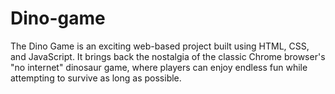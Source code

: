 # Dino-game
The Dino Game is an exciting web-based project built using HTML, CSS, and JavaScript. It brings back the nostalgia of the classic Chrome browser's "no internet" dinosaur game, where players can enjoy endless fun while attempting to survive as long as possible.
